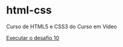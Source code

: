 # html-css
 Curso de HTML5 e CSS3 do Curso em Vídeo

<a href="https://luissallles.github.io/html-css/desafios/d010/android">Executar o desafio 10</a>
 